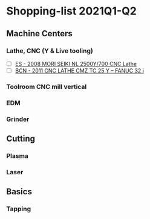 # Shopping-list 2021Q1-Q2

## Machine Centers

### Lathe, CNC (Y & Live tooling)

- [ ] [ES - 2008 MORI SEIKI NL 2500Y/700 CNC Lathe](https://www.machinio.com/cnc-lathes#quickview/49629152) 
- [ ] [BCN - 2011 CNC LATHE CMZ TC 25 Y – FANUC 32 i](https://www.machinio.com/cnc-lathes#quickview/43365172)

### Toolroom CNC mill vertical

### EDM

### Grinder

## Cutting

### Plasma

### Laser

## Basics

### Tapping






